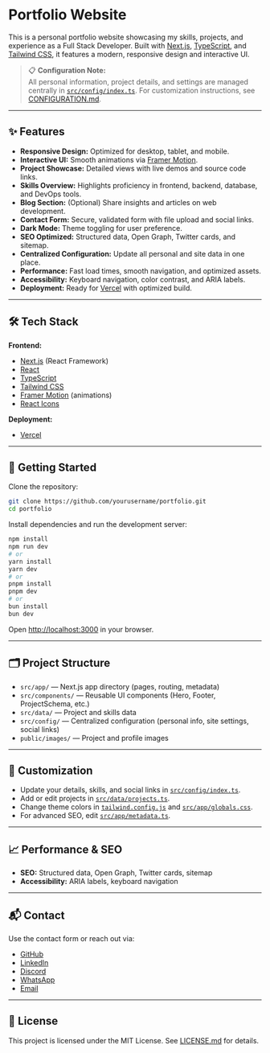 
# Portfolio Website

This is a personal portfolio website showcasing my skills, projects, and experience as a Full Stack Developer. Built with [Next.js](https://nextjs.org), [TypeScript](https://www.typescriptlang.org/), and [Tailwind CSS](https://tailwindcss.com/), it features a modern, responsive design and interactive UI.

> 📋 **Configuration Note:**  
All personal information, project details, and settings are managed centrally in [`src/config/index.ts`](src/config/index.ts). For customization instructions, see [CONFIGURATION.md](CONFIGURATION.md).

---

## ✨ Features

- **Responsive Design:** Optimized for desktop, tablet, and mobile.
- **Interactive UI:** Smooth animations via [Framer Motion](https://www.framer.com/motion/).
- **Project Showcase:** Detailed views with live demos and source code links.
- **Skills Overview:** Highlights proficiency in frontend, backend, database, and DevOps tools.
- **Blog Section:** (Optional) Share insights and articles on web development.
- **Contact Form:** Secure, validated form with file upload and social links.
- **Dark Mode:** Theme toggling for user preference.
- **SEO Optimized:** Structured data, Open Graph, Twitter cards, and sitemap.
- **Centralized Configuration:** Update all personal and site data in one place.
- **Performance:** Fast load times, smooth navigation, and optimized assets.
- **Accessibility:** Keyboard navigation, color contrast, and ARIA labels.
- **Deployment:** Ready for [Vercel](https://vercel.com/) with optimized build.

---

## 🛠️ Tech Stack

**Frontend:**
- [Next.js](https://nextjs.org/) (React Framework)
- [React](https://reactjs.org/)
- [TypeScript](https://www.typescriptlang.org/)
- [Tailwind CSS](https://tailwindcss.com/)
- [Framer Motion](https://www.framer.com/motion/) (animations)
- [React Icons](https://react-icons.github.io/react-icons/)

**Deployment:**
- [Vercel](https://vercel.com/)

---

## 🚀 Getting Started

Clone the repository:

```bash
git clone https://github.com/yourusername/portfolio.git
cd portfolio
```

Install dependencies and run the development server:

```bash
npm install
npm run dev
# or
yarn install
yarn dev
# or
pnpm install
pnpm dev
# or
bun install
bun dev
```

Open [http://localhost:3000](http://localhost:3000) in your browser.

---

## 🗂️ Project Structure

- `src/app/` — Next.js app directory (pages, routing, metadata)
- `src/components/` — Reusable UI components (Hero, Footer, ProjectSchema, etc.)
- `src/data/` — Project and skills data
- `src/config/` — Centralized configuration (personal info, site settings, social links)
- `public/images/` — Project and profile images

---

## 🧩 Customization

- Update your details, skills, and social links in [`src/config/index.ts`](src/config/index.ts).
- Add or edit projects in [`src/data/projects.ts`](src/data/projects.ts).
- Change theme colors in [`tailwind.config.js`](tailwind.config.js) and [`src/app/globals.css`](src/app/globals.css).
- For advanced SEO, edit [`src/app/metadata.ts`](src/app/metadata.ts).

---

## 📈 Performance & SEO

- **SEO:** Structured data, Open Graph, Twitter cards, sitemap
- **Accessibility:** ARIA labels, keyboard navigation

---

## 📬 Contact

Use the contact form or reach out via:
- [GitHub](https://github.com/Austinkuria)
- [LinkedIn](https://www.linkedin.com/in/austin-maina/)
- [Discord](https://discord.gg/austin.125)
- [WhatsApp](https://wa.me/your-number)
- [Email](mailto:your-email@example.com)

---

## 📜 License

This project is licensed under the MIT License. See [LICENSE.md](LICENSE.md) for details.
